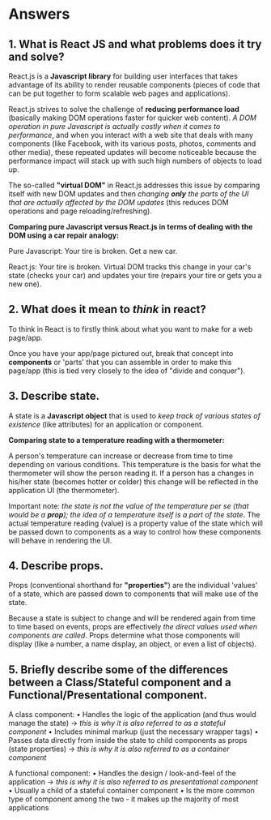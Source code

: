 # Answers

## 1.  What is React JS and what problems does it try and solve?

React.js is a **Javascript library** for building user interfaces that takes advantage of its ability to render reusable components (pieces of code that can be put together to form scalable web pages and applications).

React.js strives to solve the challenge of **reducing performance load** (basically making DOM operations faster for quicker web content). _A DOM operation in pure Javascript is actually costly when it comes to performance_, and when you interact with a web site that deals with many components (like Facebook, with its various posts, photos, comments and other media), these repeated updates will become noticeable because the performance impact will stack up with such high numbers of objects to load up.

The so-called **"virtual DOM"** in React.js addresses this issue by comparing itself with new DOM updates and then _changing **only** the parts of the UI that are actually affected by the DOM updates_ (this reduces DOM operations and page reloading/refreshing).

**Comparing pure Javascript versus React.js in terms of dealing with the DOM using a car repair analogy:**

Pure Javascript: Your tire is broken. Get a new car.

React.js: Your tire is broken. Virtual DOM tracks this change in your car's state (checks your car) and updates your tire (repairs your tire or gets you a new one).


## 2.  What does it mean to _think_ in react?

To think in React is to firstly think about what you want to make for a web page/app. 

Once you have your app/page pictured out, break that concept into **components** or 'parts' that you can assemble in order to make this page/app (this is tied very closely to the idea of "divide and conquer").


## 3.  Describe state.

A state is a **Javascript object** that is used to _keep track of various states of existence_ (like attributes) for an application or component.

**Comparing state to a temperature reading with a thermometer:**

A person's temperature can increase or decrease from time to time depending on various conditions. This temperature is the basis for what the thermometer will show the person reading it. If a person has a changes in his/her state (becomes hotter or colder) this change will be reflected in the application UI (the thermometer).

Important note: _the state is not the value of the temperature per se (that would be a **prop**); the idea of a temperature itself is a part of the state_. The actual temperature reading (value) is a property value of the state which will be passed down to components as a way to control how these components will behave in rendering the UI.


## 4.  Describe props.

Props (conventional shorthand for **"properties"**) are the individual 'values' of a state, which are passed down to components that will make use of the state. 

Because a state is subject to change and will be rendered again from time to time based on events, props are effectively _the direct values used when components are called_. Props determine what those components will display (like a number, a name display, an object, or even a list of objects).


## 5.  Briefly describe some of the differences between a Class/Stateful component and a Functional/Presentational component.

A class component:
• Handles the logic of the application (and thus would manage the state) -> _this is why it is also referred to as a stateful component_
• Includes minimal markup (just the necessary wrapper tags)
• Passes data directly from inside the state to child components as props (state properties) -> _this is why it is also referred to as a container component_

A functional component:
• Handles the design / look-and-feel of the application -> _this is why it is also referred to as presentational component_
• Usually a child of a stateful container component
• Is the more common type of component among the two - it makes up the majority of most applications